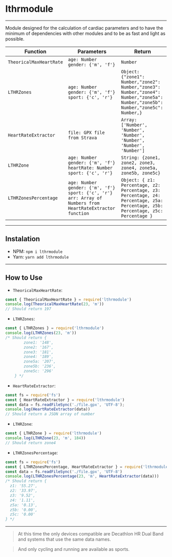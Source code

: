 # lthrmodule
***
Module designed for the calculation of cardiac parameters and to have the minimum of dependencies with other modules and to be as fast and light as possible.

| Function  |  Parameters |  Return |
|---|---|---|
| `TheoricalMaxHeartRate`  | `age: Number` `gender: {'m', 'f'}`  | `Number`  |
|  `LTHRZones` | `age: Number` `gender: {'m', 'f'}` `sport: {'c', 'r'}`  | `Object: {"zone1": Number,"zone2": Number,"zone3": Number,"zone4": Number,"zone5a": Number,"zone5b": Number,"zone5c": Number,}`  |
| `HeartRateExtractor`  | `file: GPX file from Strava`  | `Array: ['Number', 'Number', 'Number', 'Number', 'Number', 'Number']`  |
| `LTHRZone`  | `age: Number` `gender: {'m', 'f'}` `heartRate: Number` `sport: {'c', 'r'}`  | `String: {zone1, zone2, zone3, zone4, zone5a, zone5b, zone5c}`  |
| `LTHRZonesPercentage`  | `age: Number` `gender: {'m', 'f'}` `sport: {'c', 'r'}` `arr: Array of Numbers from HeartRateExtractor function` | `Object: { z1: Percentage, z2: Percentage, z3: Percentage, z4: Percentage, z5a: Percentage, z5b: Percentage, z5c: Percentage }`  |

***
## Instalation

- NPM: `npm i lthrmodule`
- Yarn: `yarn add lthrmodule`
***

## How to Use
- `TheoricalMaxHeartRate`:
```javascript
const { TheoricalMaxHeartRate } = require('lthrmodule')
console.log(TheoricalMaxHeartRate(23, 'm'))
// Should return 197
```
- `LTHRZones`:
```javascript
const { LTHRZones } = require('lthrmodule')
console.log(LTHRZones(23, 'm'))
/* Should return {
        zone1: '148',
        zone2: '167',
        zone3: '181',
        zone4: '189',
        zone5a: '207',
        zone5b: '236',
        zone5c: '296'
    } */
```
- `HeartRateExtractor`:
```javascript
const fs = require('fs')
const { HeartRateExtractor } = require('lthrmodule')
const data = fs.readFileSync('./file.gpx', 'UTF-8');
console.log(HeartRateExtractor(data))
// Should return a JSON array of number 
```
- `LTHRZone`:
```javascript
const { LTHRZone } = require('lthrmodule')
console.log(LTHRZone(23, 'm', 184))
// Should return zone4
```
- `LTHRZonesPercentage`:
```javascript
const fs = require('fs')
const { LTHRZonesPercentage, HeartRateExtractor } = require('lthrmodule')
const data = fs.readFileSync('./file.gpx', 'UTF-8')
console.log(LTHRZonesPercentage(23, 'm', HeartRateExtractor(data)))
/* Should return {
  z1: '55.27',
  z2: '33.97',
  z3: '9.52', 
  z4: '1.11', 
  z5a: '0.13', 
  z5b: '0.00', 
  z5c: '0.00'  
} */
```
***

> At this time the only devices compatible are Decathlon HR Dual Band and systems that use the same data names.

> And only cycling and running are available as sports.
